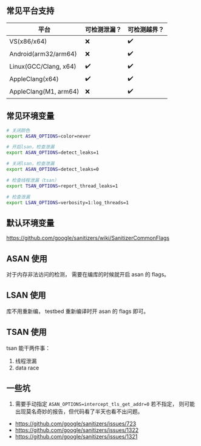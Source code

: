 ## 常见平台支持
| 平台                  | 可检测泄漏？ | 可检测越界？ |
| --------------------- | -----------  | ------------ |
| VS(x86/x64)           | ❌          | ✔️          |
| Android(arm32/arm64)  | ❌          | ✔️          |
| Linux(GCC/Clang, x64) | ✔️          | ✔️          |
| AppleClang(x64)       | ✔️          | ✔️          |
| AppleClang(M1, arm64) | ❌          | ✔️          |

## 常见环境变量
```bash
# 关闭颜色
export ASAN_OPTIONS=color=never

# 开启lsan，检查泄漏
export ASAN_OPTIONS=detect_leaks=1

# 关闭lsan，检查泄漏
export ASAN_OPTIONS=detect_leaks=0

# 检查线程泄漏（tsan）
export TSAN_OPTIONS=report_thread_leaks=1

# 检查泄漏
export LSAN_OPTIONS=verbosity=1:log_threads=1
```

## 默认环境变量
https://github.com/google/sanitizers/wiki/SanitizerCommonFlags

## ASAN 使用
对于内存非法访问的检测， 需要在编库的时候就开启 asan 的 flags。

## LSAN 使用
库不用重新编， testbed 重新编译时开 asan 的 flags 即可。

## TSAN 使用
tsan 能干两件事：
1. 线程泄漏
2. data race

## 一些坑
1. 需要手动指定 `ASAN_OPTIONS=intercept_tls_get_addr=0`
若不指定， 则可能出现莫名奇妙的报告，但代码看了半天也看不出问题。

- https://github.com/google/sanitizers/issues/723
- https://github.com/google/sanitizers/issues/1322
- https://github.com/google/sanitizers/issues/1321